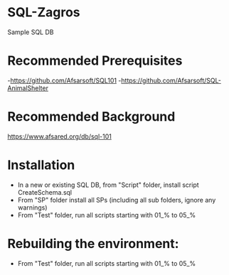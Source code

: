 # SQL-Zagros
Sample SQL DB

# Recommended Prerequisites
-https://github.com/Afsarsoft/SQL101
-https://github.com/Afsarsoft/SQL-AnimalShelter

# Recommended Background
https://www.afsared.org/db/sql-101

# Installation 
- In a new or existing SQL DB, from "Script" folder, install script CreateSchema.sql
- From "SP" folder install all SPs (including all sub folders, ignore any warnings)
- From "Test" folder, run all scripts starting with 01_% to 05_%

# Rebuilding the environment:
- From "Test" folder, run all scripts starting with 01_% to 05_%
